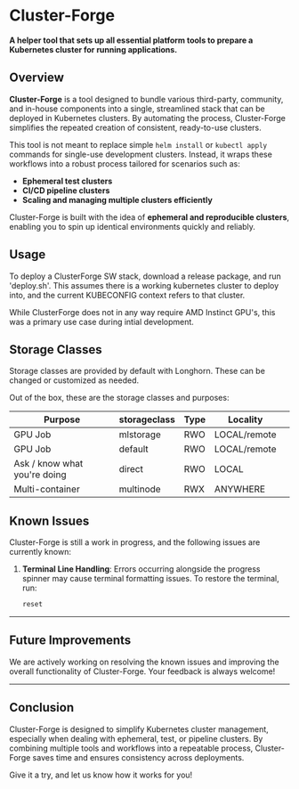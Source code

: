 # Cluster-Forge

**A helper tool that sets up all essential platform tools to prepare a Kubernetes cluster for running applications.**

## Overview

**Cluster-Forge** is a tool designed to bundle various third-party, community, and in-house components into a single, streamlined stack that can be deployed in Kubernetes clusters. By automating the process, Cluster-Forge simplifies the repeated creation of consistent, ready-to-use clusters.

This tool is not meant to replace simple `helm install` or `kubectl apply` commands for single-use development clusters. Instead, it wraps these workflows into a robust process tailored for scenarios such as:

- **Ephemeral test clusters**  
- **CI/CD pipeline clusters**  
- **Scaling and managing multiple clusters efficiently**

Cluster-Forge is built with the idea of **ephemeral and reproducible clusters**, enabling you to spin up identical environments quickly and reliably.

## Usage
To deploy a ClusterForge SW stack, download a release package, and run 'deploy.sh'. This assumes there is a working kubernetes cluster to deploy into, and the current KUBECONFIG context refers to that cluster. 

While ClusterForge does not in any way require AMD Instinct GPU's, this was a primary use case during intial development. 

## Storage Classes
Storage classes are provided by default with Longhorn. These can be changed or customized as needed. 

Out of the box, these are the storage classes and purposes:

| Purpose                      | storageclass | Type | Locality     |     |
| ---------------------------- | ------------ | ---- | ------------ | --- |
| GPU Job                      | mlstorage    | RWO  | LOCAL/remote |     |
| GPU Job                      | default      | RWO  | LOCAL/remote |     |
| Ask / know what you're doing | direct       | RWO  | LOCAL        |     |
| Multi-container              | multinode    | RWX  | ANYWHERE     |     |

## Known Issues

Cluster-Forge is still a work in progress, and the following issues are currently known:

1. **Terminal Line Handling**: Errors occurring alongside the progress spinner may cause terminal formatting issues. To restore the terminal, run:  
   ```sh
   reset
   ```

---

## Future Improvements

We are actively working on resolving the known issues and improving the overall functionality of Cluster-Forge. Your feedback is always welcome!

---

## Conclusion

Cluster-Forge is designed to simplify Kubernetes cluster management, especially when dealing with ephemeral, test, or pipeline clusters. By combining multiple tools and workflows into a repeatable process, Cluster-Forge saves time and ensures consistency across deployments.

Give it a try, and let us know how it works for you!

